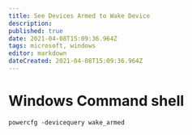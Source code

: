 ```yaml
---
title: See Devices Armed to Wake Device
description: 
published: true
date: 2021-04-08T15:09:36.964Z
tags: microsoft, windows
editor: markdown
dateCreated: 2021-04-08T15:09:36.964Z
---
```


# Windows Command shell

```
powercfg -devicequery wake_armed
```